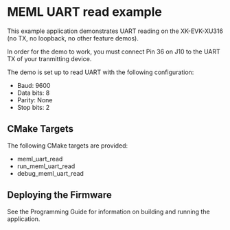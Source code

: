 # MEML UART read example

This example application demonstrates UART reading on the XK-EVK-XU316 (no TX, no loopback, no other feature demos).

In order for the demo to work, you must connect Pin 36 on J10 to the UART TX of your tranmitting device.

The demo is set up to read UART with the following configuration:

- Baud: 9600
- Data bits: 8
- Parity: None
- Stop bits: 2

## CMake Targets

The following CMake targets are provided:

- meml_uart_read
- run_meml_uart_read
- debug_meml_uart_read

## Deploying the Firmware

See the Programming Guide for information on building and running the application.
